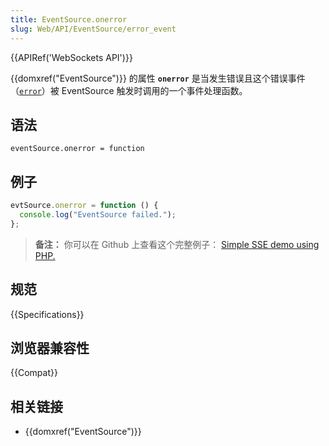 ```yaml
---
title: EventSource.onerror
slug: Web/API/EventSource/error_event
---
```


{{APIRef('WebSockets API')}}

{{domxref("EventSource")}} 的属性 **`onerror`** 是当发生错误且这个错误事件（[`error`](/zh-CN/docs/Web/API/Element/error_event)）被 EventSource 触发时调用的一个事件处理函数。

## 语法

```
eventSource.onerror = function
```

## 例子

```js
evtSource.onerror = function () {
  console.log("EventSource failed.");
};
```

> **备注：** 你可以在 Github 上查看这个完整例子： [Simple SSE demo using PHP.](https://github.com/mdn/dom-examples/tree/master/server-sent-events)

## 规范

{{Specifications}}

## 浏览器兼容性

{{Compat}}

## 相关链接

- {{domxref("EventSource")}}
